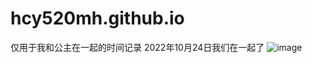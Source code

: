 # hcy520mh.github.io
仅用于我和公主在一起的时间记录
2022年10月24日我们在一起了
![image](https://github.com/hcyhechaoyang/hcy520mh.github.io/assets/113992209/9f86048c-6a5f-45fe-be36-c352692fb0dd)
